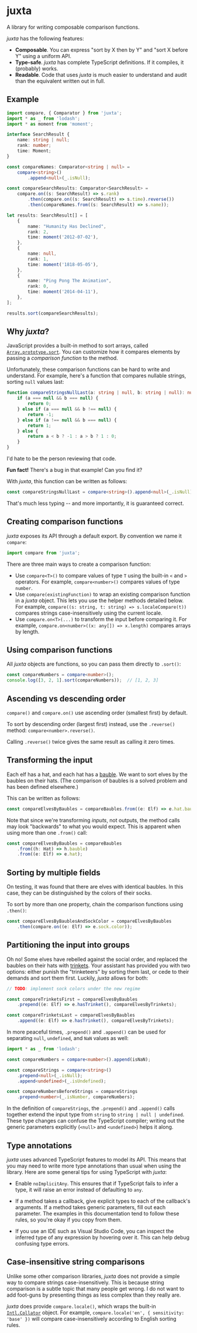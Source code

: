 # juxta

A library for writing composable comparison functions.

*juxta* has the following features:

* **Composable**. You can express "sort by X then by Y" and "sort X before Y" using a uniform API.
* **Type-safe**. *juxta* has complete TypeScript definitions. If it compiles, it (probably) works.
* **Readable**. Code that uses *juxta* is much easier to understand and audit than the equivalent written out in full.


## Example

```typescript
import compare, { Comparator } from 'juxta';
import * as _ from 'lodash';
import * as moment from 'moment';

interface SearchResult {
    name: string | null;
    rank: number;
    time: Moment;
}

const compareNames: Comparator<string | null> =
    compare<string>()
        .append<null>(_.isNull);

const compareSearchResults: Comparator<SearchResult> =
    compare.on((s: SearchResult) => s.rank)
        .then(compare.on((s: SearchResult) => s.time).reverse())
        .then(compareNames.from((s: SearchResult) => s.name));

let results: SearchResult[] = [
    {
        name: "Humanity Has Declined",
        rank: 2,
        time: moment('2012-07-02'),
    },
    {
        name: null,
        rank: 1,
        time: moment('1818-05-05'),
    },
    {
        name: "Ping Pong The Animation",
        rank: 0,
        time: moment('2014-04-11'),
    },
];

results.sort(compareSearchResults);
```


## Why *juxta*?

JavaScript provides a built-in method to sort arrays, called [`Array.prototype.sort`][Array.prototype.sort]. You can customize how it compares elements by passing a *comparison function* to the method.

[Array.prototype.sort]: https://developer.mozilla.org/en-US/docs/Web/JavaScript/Reference/Global_Objects/Array/sort

Unfortunately, these comparison functions can be hard to write and understand. For example, here's a function that compares nullable strings, sorting `null` values last:

```typescript
function compareStringsNullLast(a: string | null, b: string | null): number {
    if (a === null && b === null) {
        return 0;
    } else if (a === null && b !== null) {
        return -1;
    } else if (a !== null && b === null) {
        return 1;
    } else {
        return a < b ? -1 : a > b ? 1 : 0;
    }
}
```

I'd hate to be the person reviewing that code.

**Fun fact!** There's a bug in that example! Can you find it?

With *juxta*, this function can be written as follows:

```typescript
const compareStringsNullLast = compare<string>().append<null>(_.isNull);
```

That's much less typing -- and more importantly, it is guaranteed correct.


## Creating comparison functions

*juxta* exposes its API through a default export. By convention we name it `compare`:

```typescript
import compare from 'juxta';
```

There are three main ways to create a comparison function:

* Use `compare<T>()` to compare values of type `T` using the built-in `<` and `>` operators. For example, `compare<number>()` compares values of type `number`.
* Use `compare(existingFunction)` to wrap an existing comparison function in a *juxta* object. This lets you use the helper methods detailed below. For example, `compare((s: string, t: string) => s.localeCompare(t))` compares strings case-insensitively using the current locale.
* Use `compare.on<T>(...)` to transform the input before comparing it. For example, `compare.on<number>((x: any[]) => x.length)` compares arrays by length.


## Using comparison functions

All *juxta* objects are functions, so you can pass them directly to `.sort()`:

```typescript
const compareNumbers = compare<number>();
console.log([3, 2, 1].sort(compareNumbers));  // [1, 2, 3]
```


## Ascending vs descending order

`compare()` and `compare.on()` use ascending order (smallest first) by default.

To sort by descending order (largest first) instead, use the `.reverse()` method: `compare<number>.reverse()`.

Calling `.reverse()` twice gives the same result as calling it zero times.


## Transforming the input

Each elf has a hat, and each hat has a [bauble]. We want to sort elves by the baubles on their hats. (The comparison of baubles is a solved problem and has been defined elsewhere.)

This can be written as follows:

```typescript
const compareElvesByBaubles = compareBaubles.from((e: Elf) => e.hat.bauble);
```

[bauble]: http://www.dictionary.com/browse/bauble

Note that since we're transforming *inputs*, not outputs, the method calls may look "backwards" to what you would expect. This is apparent when using more than one `.from()` call:

```typescript
const compareElvesByBaubles = compareBaubles
    .from((h: Hat) => h.bauble)
    .from((e: Elf) => e.hat);
```


## Sorting by multiple fields

On testing, it was found that there are elves with identical baubles. In this case, they can be distinguished by the colors of their socks.

To sort by more than one property, chain the comparison functions using `.then()`:

```typescript
const compareElvesByBaublesAndSockColor = compareElvesByBaubles
    .then(compare.on((e: Elf) => e.sock.color));
```


## Partitioning the input into groups

Oh no! Some elves have rebelled against the social order, and replaced the baubles on their hats with [trinkets]. Your assistant has provided you with two options: either punish the "trinketeers" by sorting them last, or cede to their demands and sort them first. Luckily, *juxta* allows for both:

[trinkets]: https://www.merriam-webster.com/dictionary/trinket

```typescript
// TODO: implement sock colors under the new regime

const compareTrinketsFirst = compareElvesByBaubles
    .prepend((e: Elf) => e.hasTrinket(), compareElvesByTrinkets);

const compareTrinketsLast = compareElvesByBaubles
    .append((e: Elf) => e.hasTrinket(), compareElvesByTrinkets);
```

In more peaceful times, `.prepend()` and `.append()` can be used for separating `null`, `undefined`, and `NaN` values as well:

```typescript
import * as _ from 'lodash';

const compareNumbers = compare<number>().append(isNaN);

const compareStrings = compare<string>()
    .prepend<null>(_.isNull);
    .append<undefined>(_.isUndefined);

const compareNumbersBeforeStrings = compareStrings
    .prepend<number>(_.isNumber, compareNumbers);
```

In the definition of `compareStrings`, the `.prepend()` and `.append()` calls together extend the input type from `string` to `string | null | undefined`. These type changes can confuse the TypeScript compiler; writing out the generic parameters explicitly (`<null>` and `<undefined>`) helps it along.


## Type annotations

*juxta* uses advanced TypeScript features to model its API. This means that you may need to write more type annotations than usual when using the library. Here are some general tips for using TypeScript with *juxta*:

* Enable `noImplicitAny`. This ensures that if TypeScript fails to infer a type, it will raise an error instead of defaulting to `any`.

* If a method takes a callback, give explicit types to each of the callback's arguments. If a method takes generic parameters, fill out each parameter. The examples in this documentation tend to follow these rules, so you're okay if you copy from them.

* If you use an IDE such as Visual Studio Code, you can inspect the inferred type of any expression by hovering over it. This can help debug confusing type errors.


## Case-insensitive string comparisons

Unlike some other comparison libraries, *juxta* does not provide a simple way to compare strings case-insensitively. This is because string comparison is a subtle topic that many people get wrong. I do not want to add foot-guns by presenting things as less complex than they really are.

*juxta* does provide `compare.locale()`, which wraps the built-in [`Intl.Collator`][Intl.Collator] object. For example, `compare.locale('en', { sensitivity: 'base' })` will compare case-insensitively according to English sorting rules.

[Intl.Collator]: https://developer.mozilla.org/en-US/docs/Web/JavaScript/Reference/Global_Objects/Collator
